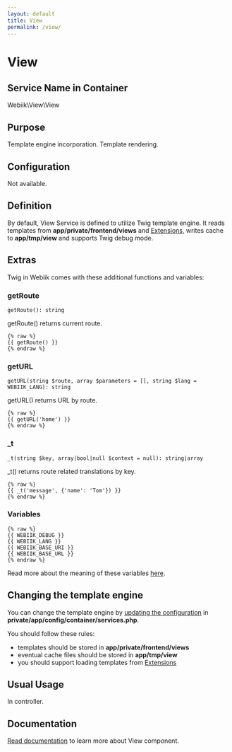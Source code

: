 ```yaml
---
layout: default
title: View
permalink: /view/
---
```

# View
## Service Name in Container
Webiik\View\View

## Purpose
Template engine incorporation. Template rendering.  

## Configuration
Not available.

## Definition
By default, View Service is defined to utilize Twig template engine. It reads templates from **app/private/frontend/views** and [Extensions](/extensions), writes cache to **app/tmp/view** and supports Twig debug mode.

## Extras
Twig in Webiik comes with these additional functions and variables:

### getRoute
```
getRoute(): string
```
getRoute() returns current route.
```
{% raw %}
{{ getRoute() }}
{% endraw %}
```

### getURL
```
getURL(string $route, array $parameters = [], string $lang = WEBIIK_LANG): string
```
getURL() returns URL by route.
```
{% raw %}
{{ getURL('home') }}
{% endraw %}
```

### _t
```
_t(string $key, array|bool|null $context = null): string|array
```
_t() returns route related translations by key.
```
{% raw %}
{{ _t('message', {'name': 'Tom'}) }}
{% endraw %}
```

### Variables
```
{% raw %}
{{ WEBIIK_DEBUG }}
{{ WEBIIK_LANG }}
{{ WEBIIK_BASE_URI }}
{{ WEBIIK_BASE_URL }}
{% endraw %}
```
Read more about the meaning of these variables [here](/constants).


## Changing the template engine
You can change the template engine by [updating the configuration](/container) in **private/app/config/container/services.php**.

You should follow these rules: 
* templates should be stored in **app/private/frontend/views**
* eventual cache files should be stored in **app/tmp/view**
* you should support loading templates from [Extensions](/extensions)  

## Usual Usage
In controller.

## Documentation
[Read documentation](https://github.com/webiik/components/blob/master/src/Webiik/View/README.md) to learn more about View component.